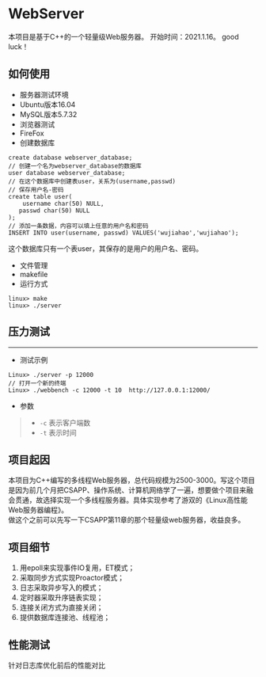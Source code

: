 # WebServer
本项目是基于C++的一个轻量级Web服务器。
开始时间：2021.1.16。
good luck！

## 如何使用

- 服务器测试环境  
 - Ubuntu版本16.04
 - MySQL版本5.7.32
- 浏览器测试
 - FireFox
- 创建数据库  
```mysql
create database webserver_database;
// 创建一个名为webserver_database的数据库
user database webserver_database;
// 在这个数据库中创建表user，关系为(username,passwd)
// 保存用户名-密码
create table user(
	username char(50) NULL,
   passwd char(50) NULL
);
// 添加一条数据，内容可以填上任意的用户名和密码
INSERT INTO user(username, passwd) VALUES('wujiahao','wujiahao');
```  
这个数据库只有一个表user，其保存的是用户的用户名、密码。  
- 文件管理  
 - makefile
 - 运行方式
 ```shell
 linux> make
 linux> ./server
 ```

## 压力测试

------------
* 测试示例
```Linux
Linux> ./server -p 12000
// 打开一个新的终端
Linux> ./webbench -c 12000 -t 10  http://127.0.0.1:12000/
```
* 参数

> * `-c` 表示客户端数
> * `-t` 表示时间


## 项目起因

本项目为C++编写的多线程Web服务器，总代码规模为2500-3000。写这个项目是因为前几个月把CSAPP、操作系统、计算机网络学了一遍，想要做个项目来融会贯通，故选择实现一个多线程服务器。具体实现参考了游双的《Linux高性能Web服务器编程》。  
做这个之前可以先写一下CSAPP第11章的那个轻量级web服务器，收益良多。  

## 项目细节

1. 用epoll来实现事件IO复用，ET模式；  
2. 采取同步方式实现Proactor模式；
3. 日志采取异步写入的模式；
4. 定时器采取升序链表实现；
5. 连接关闭方式为直接关闭；
6. 提供数据库连接池、线程池；

## 性能测试

针对日志库优化前后的性能对比